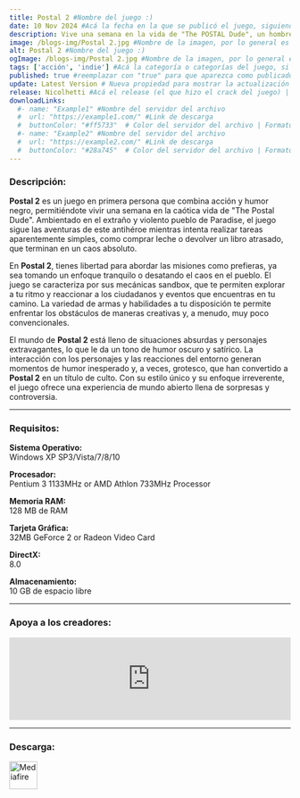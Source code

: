 ```yaml
---
title: Postal 2 #Nombre del juego :)
date: 10 Nov 2024 #Acá la fecha en la que se publicó el juego, siguiendo este formato: Dia "30", Mes "Oct", Año "2024" = como debe quedar: 30 Oct 2024
description: Vive una semana en la vida de "The POSTAL Dude", un hombre común y desafortunado que solo intenta completar algunas tareas comprar leche, devolver un libro atrasado de la biblioteca, conseguir el autógrafo de Gary Coleman... #Acá una mini descripción del juego
image: /blogs-img/Postal 2.jpg #Nombre de la imagen, por lo general es exactamente el mismo nombre que el juego excluyendo lo ":" (Dos puntos)
alt: Postal 2 #Nombre del juego :)
ogImage: /blogs-img/Postal 2.jpg #Nombre de la imagen, por lo general es exactamente el mismo nombre que el juego excluyendo lo ":" (Dos puntos)
tags: ['acción', 'indie'] #Acá la categoría o categorías del juego, si es más de una se coloca en este formato: ['categoría1', 'categoría2']
published: true #reemplazar con "true" para que aparezca como publicado
update: Latest Version # Nueva propiedad para mostrar la actualización | Formato: v1.0.0
release: Nicolhetti #Acá el release (el que hizo el crack del juego) | Formato: Nicolhetti
downloadLinks:
  #- name: "Example1" #Nombre del servidor del archivo
  #  url: "https://example1.com/" #Link de descarga
  #  buttonColor: "#ff5733"  # Color del servidor del archivo | Formato hexadecimal | MediaFire: #0171F0 | Buzzheavier: #FF6600 |
  #- name: "Example2" #Nombre del servidor del archivo
  #  url: "https://example2.com/" #Link de descarga
  #  buttonColor: "#28a745"  # Color del servidor del archivo | Formato hexadecimal | MediaFire: #0171F0 | Buzzheavier: #FF6600 |
---
```


<!--En VSCode seleccionando una palabra, por ejemplo: "Postal 2" y apretando Ctrl+F2 se seleccionan todas las palabras iguales-->

### Descripción:
**Postal 2** es un juego en primera persona que combina acción y humor negro, permitiéndote vivir una semana en la caótica vida de "The Postal Dude". Ambientado en el extraño y violento pueblo de Paradise, el juego sigue las aventuras de este antihéroe mientras intenta realizar tareas aparentemente simples, como comprar leche o devolver un libro atrasado, que terminan en un caos absoluto.

En **Postal 2**, tienes libertad para abordar las misiones como prefieras, ya sea tomando un enfoque tranquilo o desatando el caos en el pueblo. El juego se caracteriza por sus mecánicas sandbox, que te permiten explorar a tu ritmo y reaccionar a los ciudadanos y eventos que encuentras en tu camino. La variedad de armas y habilidades a tu disposición te permite enfrentar los obstáculos de maneras creativas y, a menudo, muy poco convencionales.

El mundo de **Postal 2** está lleno de situaciones absurdas y personajes extravagantes, lo que le da un tono de humor oscuro y satírico. La interacción con los personajes y las reacciones del entorno generan momentos de humor inesperado y, a veces, grotesco, que han convertido a **Postal 2** en un título de culto. Con su estilo único y su enfoque irreverente, el juego ofrece una experiencia de mundo abierto llena de sorpresas y controversia.
<!--Prompt para Chat-GPT: Hazme una descripción para el juego "Postal 2" y cada que menciones "Postal 2" ponlo en negrita -->

---

### Requisitos:
**Sistema Operativo:**  
Windows XP SP3/Vista/7/8/10

**Procesador:**  
Pentium 3 1133MHz or AMD Athlon 733MHz Processor

**Memoria RAM:**  
128 MB de RAM

**Tarjeta Gráfica:**  
32MB GeForce 2 or Radeon Video Card

**DirectX:**  
8.0

**Almacenamiento:**  
10 GB de espacio libre

<!--Si falta o sobra un requisito se quita o se agrega manteniendo el mismo formato-->

---

### Apoya a los creadores:
<iframe src="https://store.steampowered.com/widget/223470/" frameborder="0" style="background-color: transparent; width: 100% !important; aspect-ratio: 646 / 190;"></iframe>

<!--Reemplazar los numeros (AppID) del juego (en este caso 2668510) por el numero (AppID) correspondiente con el juego a publicar-->
<!--El AppID se encuentra en la URL del Juego en Steam-->

---

### Descarga:

[<img src="https://gist.github.com/cxmeel/0dbc95191f239b631c3874f4ccf114e2/raw/download.svg" alt="Mediafire" height="50" />](https://www.mediafire.com/file/ib85p6ss9hqo7kg/Postal+2.zip/file)

<!-- # se debe reemplazar por el link de descarga-->

<!--NOMBRE-DEL-SERVICIO se debe reemplazar por el servicio donde está subido el juego-->